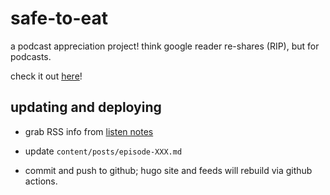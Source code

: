 # safe-to-eat

a podcast appreciation project! think google reader re-shares (RIP), but for podcasts.

check it out [here](https://almartin82.github.io/safe-to-eat/)!

## updating and deploying

- grab RSS info from [listen notes](https://www.listennotes.com/)

- update `content/posts/episode-XXX.md`

- commit and push to github; hugo site and feeds will rebuild via github actions.
